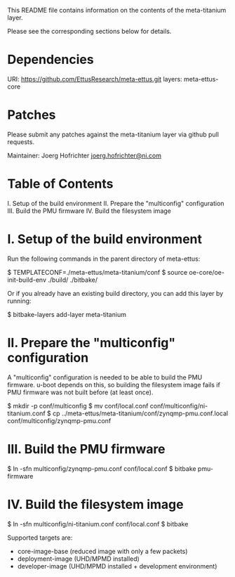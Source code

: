 This README file contains information on the contents of the meta-titanium layer.

Please see the corresponding sections below for details.

Dependencies
============

  URI: https://github.com/EttusResearch/meta-ettus.git
  layers: meta-ettus-core

Patches
=======

Please submit any patches against the meta-titanium layer via github pull requests.

Maintainer: Joerg Hofrichter <joerg.hofrichter@ni.com>

Table of Contents
=================

  I. Setup of the build environment
  II. Prepare the "multiconfig" configuration
  III. Build the PMU firmware
  IV. Build the filesystem image

I. Setup of the build environment
==================================

Run the following commands in the parent directory of meta-ettus:

  $ TEMPLATECONF=./meta-ettus/meta-titanium/conf
  $ source oe-core/oe-init-build-env ./build/ ./bitbake/

Or if you already have an existing build directory, you can add
this layer by running:

  $ bitbake-layers add-layer meta-titanium

II. Prepare the "multiconfig" configuration
===========================================

A "multiconfig" configuration is needed to be able to build the PMU firmware.
u-boot depends on this, so building the filesystem image fails if PMU firmware
was not built before (at least once).

  $ mkdir -p conf/multiconfig
  $ mv conf/local.conf conf/multiconfig/ni-titanium.conf
  $ cp ../meta-ettus/meta-titanium/conf/zynqmp-pmu.conf.local \
      conf/multiconfig/zynqmp-pmu.conf

III. Build the PMU firmware
===========================

  $ ln -sfn multiconfig/zynqmp-pmu.conf conf/local.conf
  $ bitbake pmu-firmware

IV. Build the filesystem image
==============================

  $ ln -sfn multiconfig/ni-titanium.conf conf/local.conf
  $ bitbake <target>

Supported targets are:

- core-image-base (reduced image with only a few packets)
- deployment-image (UHD/MPMD installed)
- developer-image (UHD/MPMD installed + development environment)
